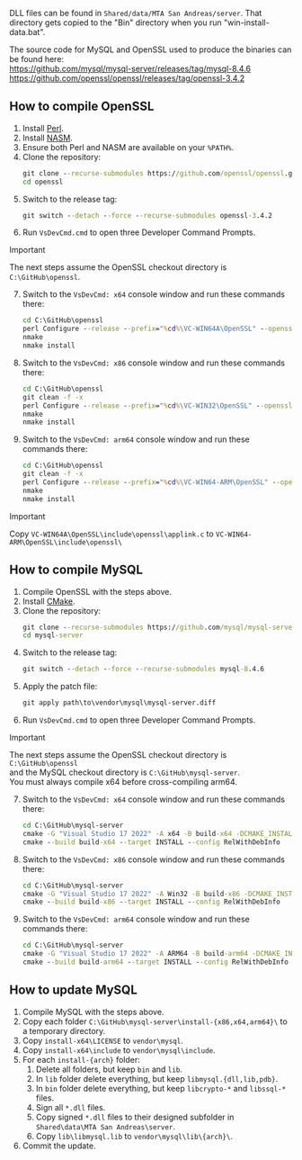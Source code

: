 DLL files can be found in `Shared/data/MTA San Andreas/server`.
That directory gets copied to the "Bin" directory when you run "win-install-data.bat".

The source code for MySQL and OpenSSL used to produce the binaries can be found here:  
https://github.com/mysql/mysql-server/releases/tag/mysql-8.4.6  
https://github.com/openssl/openssl/releases/tag/openssl-3.4.2  

## How to compile OpenSSL

1. Install [Perl](https://strawberryperl.com/).
2. Install [NASM](https://www.nasm.us/).
3. Ensure both Perl and NASM are available on your `%PATH%`.
4. Clone the repository:  
    ```bat
    git clone --recurse-submodules https://github.com/openssl/openssl.git
    cd openssl
    ```
5. Switch to the release tag:  
    ```bat
    git switch --detach --force --recurse-submodules openssl-3.4.2
    ```
6. Run `VsDevCmd.cmd` to open three Developer Command Prompts.  
> [!IMPORTANT]  
> The next steps assume the OpenSSL checkout directory is `C:\GitHub\openssl`.
7. Switch to the `VsDevCmd: x64` console window and run these commands there:  
    ```bat
    cd C:\GitHub\openssl
    perl Configure --release --prefix="%cd%\VC-WIN64A\OpenSSL" --openssldir="%cd%\VC-WIN64A\SSL" /MT VC-WIN64A
    nmake
    nmake install
    ```
8. Switch to the `VsDevCmd: x86` console window and run these commands there:  
    ```bat
    cd C:\GitHub\openssl
    git clean -f -x
    perl Configure --release --prefix="%cd%\VC-WIN32\OpenSSL" --openssldir="%cd%\VC-WIN32\SSL" /MT VC-WIN32
    nmake
    nmake install
    ```
9. Switch to the `VsDevCmd: arm64` console window and run these commands there:  
    ```bat
    cd C:\GitHub\openssl
    git clean -f -x
    perl Configure --release --prefix="%cd%\VC-WIN64-ARM\OpenSSL" --openssldir="%cd%\VC-WIN64-ARM\SSL" /MT VC-WIN64-ARM
    nmake
    nmake install
    ```

> [!IMPORTANT]  
> Copy `VC-WIN64A\OpenSSL\include\openssl\applink.c` to `VC-WIN64-ARM\OpenSSL\include\openssl\`

## How to compile MySQL

1. Compile OpenSSL with the steps above.
2. Install [CMake](https://cmake.org/download/).
3. Clone the repository:  
    ```bat
    git clone --recurse-submodules https://github.com/mysql/mysql-server.git
    cd mysql-server
    ```
4. Switch to the release tag:  
    ```bat
    git switch --detach --force --recurse-submodules mysql-8.4.6
    ```
5. Apply the patch file:  
    ```bat
    git apply path\to\vendor\mysql\mysql-server.diff
    ```
6. Run `VsDevCmd.cmd` to open three Developer Command Prompts.  
> [!IMPORTANT]  
> The next steps assume the OpenSSL checkout directory is `C:\GitHub\openssl`  
> and the MySQL checkout directory is `C:\GitHub\mysql-server`.  
> You must always compile x64 before cross-compiling arm64.
7. Switch to the `VsDevCmd: x64` console window and run these commands there:  
    ```bat
    cd C:\GitHub\mysql-server
    cmake -G "Visual Studio 17 2022" -A x64 -B build-x64 -DCMAKE_INSTALL_PREFIX="%cd%\install-x64" -DWITH_SSL="C:\GitHub\openssl\VC-WIN64A\OpenSSL"
    cmake --build build-x64 --target INSTALL --config RelWithDebInfo
    ```
8. Switch to the `VsDevCmd: x86` console window and run these commands there:  
    ```bat
    cd C:\GitHub\mysql-server
    cmake -G "Visual Studio 17 2022" -A Win32 -B build-x86 -DCMAKE_INSTALL_PREFIX="%cd%\install-x86" -DWITH_SSL="C:\GitHub\openssl\VC-WIN32\OpenSSL"
    cmake --build build-x86 --target INSTALL --config RelWithDebInfo
    ```
9. Switch to the `VsDevCmd: arm64` console window and run these commands there:  
    ```bat
    cd C:\GitHub\mysql-server
    cmake -G "Visual Studio 17 2022" -A ARM64 -B build-arm64 -DCMAKE_INSTALL_PREFIX="%cd%\install-arm64" -DWITH_SSL="C:\GitHub\openssl\VC-WIN64-ARM\OpenSSL"
    cmake --build build-arm64 --target INSTALL --config RelWithDebInfo
    ```

## How to update MySQL

1. Compile MySQL with the steps above.
2. Copy each folder `C:\GitHub\mysql-server\install-{x86,x64,arm64}\` to a temporary directory.
3. Copy `install-x64\LICENSE` to `vendor\mysql`.
4. Copy `install-x64\include` to `vendor\mysql\include`.
5. For each `install-{arch}` folder:  
    1. Delete all folders, but keep `bin` and `lib`.
    2. In `lib` folder delete everything, but keep `libmysql.{dll,lib,pdb}`.
    3. In `bin` folder delete everything, but keep `libcrypto-*` and `libssql-*` files.
    4. Sign all `*.dll` files.
    5. Copy signed `*.dll` files to their designed subfolder in `Shared\data\MTA San Andreas\server`.
    6. Copy `lib\libmysql.lib` to `vendor\mysql\lib\{arch}\`.
6. Commit the update.
